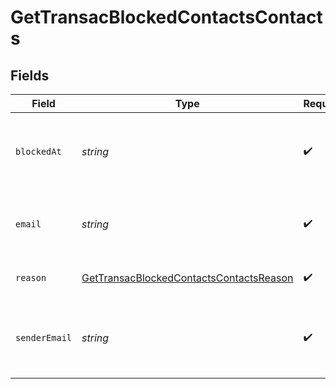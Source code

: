 # GetTransacBlockedContactsContacts


## Fields

| Field                                                                                                     | Type                                                                                                      | Required                                                                                                  | Description                                                                                               | Example                                                                                                   |
| --------------------------------------------------------------------------------------------------------- | --------------------------------------------------------------------------------------------------------- | --------------------------------------------------------------------------------------------------------- | --------------------------------------------------------------------------------------------------------- | --------------------------------------------------------------------------------------------------------- |
| `blockedAt`                                                                                               | *string*                                                                                                  | :heavy_check_mark:                                                                                        | Date when the contact was blocked or unsubscribed on                                                      | 2017-05-01T12:30:00Z                                                                                      |
| `email`                                                                                                   | *string*                                                                                                  | :heavy_check_mark:                                                                                        | Email address of the blocked or unsubscribed contact                                                      | john.smith@example.com                                                                                    |
| `reason`                                                                                                  | [GetTransacBlockedContactsContactsReason](../../models/shared/GetTransacBlockedContactsContactsReason.md) | :heavy_check_mark:                                                                                        | Reason for blocking / unsubscribing                                                                       |                                                                                                           |
| `senderEmail`                                                                                             | *string*                                                                                                  | :heavy_check_mark:                                                                                        | Sender email address of the blocked or unsubscribed contact                                               | john.smith@example.com                                                                                    |